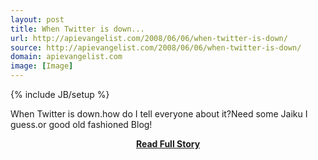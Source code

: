 ```yaml
---
layout: post
title: When Twitter is down...
url: http://apievangelist.com/2008/06/06/when-twitter-is-down/
source: http://apievangelist.com/2008/06/06/when-twitter-is-down/
domain: apievangelist.com
image: [Image]
---
```

{% include JB/setup %}<p>When Twitter is down.how do I tell everyone about it?Need some Jaiku I guess.or good old fashioned Blog!</p>
<center><p><a href="http://apievangelist.com/2008/06/06/when-twitter-is-down/" style='padding:25px; font-sze:18px; font-weight: bold;'>Read Full Story</a></p></center>
